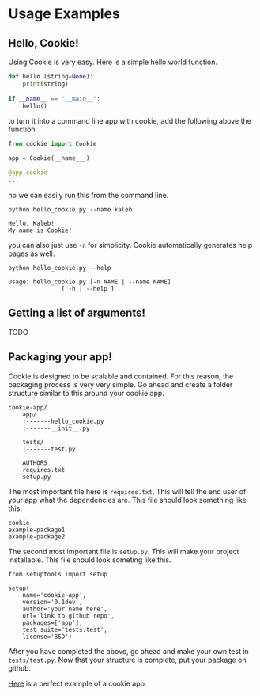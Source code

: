 
# Usage Examples #

## Hello, Cookie!
Using Cookie is very easy. Here is a simple hello world function.
```python
def hello (string=None):
    print(string)
    
if __name__ == "__main__":
    hello()
```
to turn it into a command line app with cookie, add the following above the function:
```python
from cookie import Cookie

app = Cookie(__name___)

@app.cookie
...
```
no we can easily run this from the command line.
```
python hello_cookie.py --name kaleb

Hello, Kaleb!
My name is Cookie!
```
you can also just use `-n` for simplicity. Cookie automatically
generates help pages as well. 
```
python hello_cookie.py --help 

Usage: hello_cookie.py [-n NAME | --name NAME]
   		       [ -h | --help ]
```

## Getting a list of arguments!
TODO

## Packaging your app!
Cookie is designed to be scalable and contained. For this reason, the packaging
process is very very simple. Go ahead and create a folder structure similar
to this around your cookie app.
```
cookie-app/
	app/
	|-------hello_cookie.py
	|-------__init__.py
	
	tests/
	|-------test.py
	
	AUTHORS
	requires.txt
	setup.py
```
The most important file here is `requires.txt`. This will tell
the end user of your app what the dependencies are. This file should
look something like this.
```
cookie
example-package1
example-package2
```
The second most important file is `setup.py`. This will make your project installable. This file should
look someting like this.
```
from setuptools import setup

setup(
    name='cookie-app',
    version='0.1dev',
    author='your name here',
    url='link to github repo',
    packages=['app'],
    test_suite='tests.test',
    license='BSD')
```
After you have completed the above, go ahead and make your own 
test in `tests/test.py`. Now that your structure is complete, put your
package on github. 

[Here](https://github.com/PyDever/cookie-bitcoin) is a perfect example of a cookie app.
